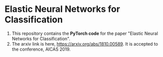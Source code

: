 # Elastic Neural Networks for Classification

1. This repository contains the **PyTorch code** for the paper "Elastic Neural Networks for Classification".
2. The arxiv link is here, https://arxiv.org/abs/1810.00589. It is accepted to the conference, AICAS 2019.
